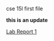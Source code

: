 cse 15l first file

**this is an update**

[Lab Report 1](https://yashwinlm.github.io/<your-lab-reports-repo>/lab-report-1-week-2.html)

